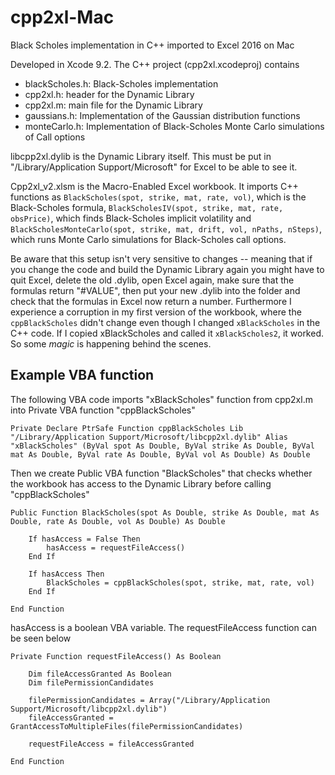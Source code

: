 # cpp2xl-Mac
Black Scholes implementation in C++ imported to Excel 2016 on Mac

Developed in Xcode 9.2. The C++ project (cpp2xl.xcodeproj) contains
- blackScholes.h: Black-Scholes implementation
- cpp2xl.h: header for the Dynamic Library
- cpp2xl.m: main file for the Dynamic Library
- gaussians.h: Implementation of the Gaussian distribution functions
- monteCarlo.h: Implementation of Black-Scholes Monte Carlo simulations of Call options

libcpp2xl.dylib is the Dynamic Library itself. This must be put in "/Library/Application Support/Microsoft" for Excel to be able to see it.

Cpp2xl_v2.xlsm is the Macro-Enabled Excel workbook. It imports C++ functions as `BlackScholes(spot, strike, mat, rate, vol)`, which is the Black-Scholes formula, `BlackScholesIV(spot, strike, mat, rate, obsPrice)`, which finds Black-Scholes implicit volatility and `BlackScholesMonteCarlo(spot, strike, mat, drift, vol, nPaths, nSteps)`, which runs Monte Carlo simulations for Black-Scholes call options.

Be aware that this setup isn't very sensitive to changes -- meaning that if you change the code and build the Dynamic Library again you might have to quit Excel, delete the old .dylib, open Excel again, make sure that the formulas return "#VALUE", then put your new .dylib into the folder and check that the formulas in Excel now return a number. Furthermore I experience a corruption in my first version of the workbook, where the `cppBlackScholes` didn't change even though I changed `xBlackScholes` in the C++ code. If I copied xBlackScholes and called it `xBlackScholes2`, it worked. So some *magic* is happening behind the scenes.

## Example VBA function

The following VBA code imports "xBlackScholes" function from cpp2xl.m into Private VBA function "cppBlackScholes"

```
Private Declare PtrSafe Function cppBlackScholes Lib "/Library/Application Support/Microsoft/libcpp2xl.dylib" Alias "xBlackScholes" (ByVal spot As Double, ByVal strike As Double, ByVal mat As Double, ByVal rate As Double, ByVal vol As Double) As Double
```

Then we create Public VBA function "BlackScholes" that checks whether the workbook has access to the Dynamic Library before calling "cppBlackScholes"

```
Public Function BlackScholes(spot As Double, strike As Double, mat As Double, rate As Double, vol As Double) As Double

    If hasAccess = False Then
        hasAccess = requestFileAccess()
    End If
    
    If hasAccess Then
        BlackScholes = cppBlackScholes(spot, strike, mat, rate, vol)
    End If
    
End Function
```

hasAccess is a boolean VBA variable. The requestFileAccess function can be seen below

```
Private Function requestFileAccess() As Boolean
    
    Dim fileAccessGranted As Boolean
    Dim filePermissionCandidates
    
    filePermissionCandidates = Array("/Library/Application Support/Microsoft/libcpp2xl.dylib")
    fileAccessGranted = GrantAccessToMultipleFiles(filePermissionCandidates)
    
    requestFileAccess = fileAccessGranted

End Function
```
